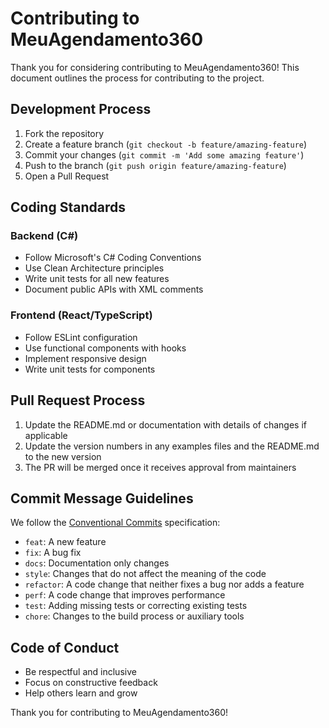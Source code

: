 # Contributing to MeuAgendamento360

Thank you for considering contributing to MeuAgendamento360! This document outlines the process for contributing to the project.

## Development Process

1. Fork the repository
2. Create a feature branch (`git checkout -b feature/amazing-feature`)
3. Commit your changes (`git commit -m 'Add some amazing feature'`)
4. Push to the branch (`git push origin feature/amazing-feature`)
5. Open a Pull Request

## Coding Standards

### Backend (C#)
- Follow Microsoft's C# Coding Conventions
- Use Clean Architecture principles
- Write unit tests for all new features
- Document public APIs with XML comments

### Frontend (React/TypeScript)
- Follow ESLint configuration
- Use functional components with hooks
- Implement responsive design
- Write unit tests for components

## Pull Request Process

1. Update the README.md or documentation with details of changes if applicable
2. Update the version numbers in any examples files and the README.md to the new version
3. The PR will be merged once it receives approval from maintainers

## Commit Message Guidelines

We follow the [Conventional Commits](https://www.conventionalcommits.org/) specification:

- `feat`: A new feature
- `fix`: A bug fix
- `docs`: Documentation only changes
- `style`: Changes that do not affect the meaning of the code
- `refactor`: A code change that neither fixes a bug nor adds a feature
- `perf`: A code change that improves performance
- `test`: Adding missing tests or correcting existing tests
- `chore`: Changes to the build process or auxiliary tools

## Code of Conduct

- Be respectful and inclusive
- Focus on constructive feedback
- Help others learn and grow

Thank you for contributing to MeuAgendamento360!